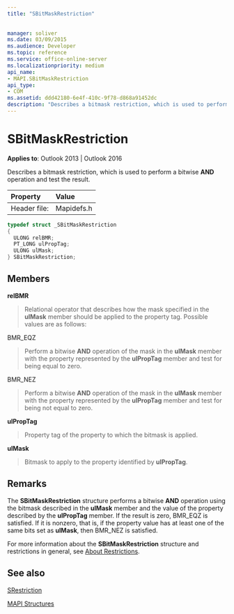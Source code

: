 ```yaml
---
title: "SBitMaskRestriction"
 
 
manager: soliver
ms.date: 03/09/2015
ms.audience: Developer
ms.topic: reference
ms.service: office-online-server
ms.localizationpriority: medium
api_name:
- MAPI.SBitMaskRestriction
api_type:
- COM
ms.assetid: ddd42180-6e4f-410c-9f78-d868a91452dc
description: "Describes a bitmask restriction, which is used to perform a bitwise AND operation and test the result."
---
```


# SBitMaskRestriction

  
  
**Applies to**: Outlook 2013 | Outlook 2016 
  
Describes a bitmask restriction, which is used to perform a bitwise **AND** operation and test the result. 
  
|Property |Value |
|:-----|:-----|
|Header file:  <br/> |Mapidefs.h  <br/> |
   
```cpp
typedef struct _SBitMaskRestriction
{
  ULONG relBMR;
  PT_LONG ulPropTag;
  ULONG ulMask;
} SBitMaskRestriction;

```

## Members

 **relBMR**
  
> Relational operator that describes how the mask specified in the **ulMask** member should be applied to the property tag. Possible values are as follows: 
    
BMR_EQZ 
  
> Perform a bitwise **AND** operation of the mask in the **ulMask** member with the property represented by the **ulPropTag** member and test for being equal to zero. 
    
BMR_NEZ 
  
> Perform a bitwise **AND** operation of the mask in the **ulMask** member with the property represented by the **ulPropTag** member and test for being not equal to zero. 
    
 **ulPropTag**
  
> Property tag of the property to which the bitmask is applied.
    
 **ulMask**
  
> Bitmask to apply to the property identified by **ulPropTag**.
    
## Remarks

The **SBitMaskRestriction** structure performs a bitwise **AND** operation using the bitmask described in the **ulMask** member and the value of the property described by the **ulPropTag** member. If the result is zero, BMR_EQZ is satisfied. If it is nonzero, that is, if the property value has at least one of the same bits set as **ulMask**, then BMR_NEZ is satisfied.
  
For more information about the **SBitMaskRestriction** structure and restrictions in general, see [About Restrictions](about-restrictions.md).
  
## See also



[SRestriction](srestriction.md)


[MAPI Structures](mapi-structures.md)

